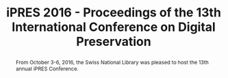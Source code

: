 ---
abstract: From October 3-6, 2016, the Swiss National Library was pleased to host the
  13th annual iPRES Conference.
creators:
- Signori, Barbara
- Knight, Steve
- Milic-Frayling, Natasa
date: null
document_url: https://services.phaidra.univie.ac.at/api/object/o:502767/download
grand_parent: iPRES
institutions: []
keywords: []
landing_page_url: https://phaidra.univie.ac.at/o:502767
language: eng
layout: publication
license: CC BY-NC-SA 3.0 AT
notes_url: null
parent: iPRES 2016
publication_type: paper
size: 24813494
slides_url: null
source_name: iPRES
title: iPRES 2016 - Proceedings of the 13th International Conference on Digital Preservation
year: 2016
---